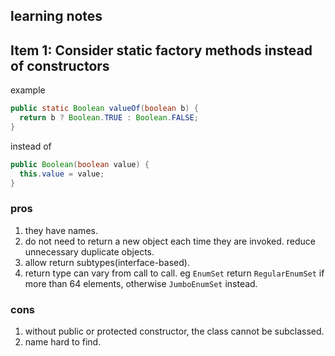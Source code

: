 ## learning notes

## Item 1: Consider static factory methods instead of constructors

example

```java
public static Boolean valueOf(boolean b) {
  return b ? Boolean.TRUE : Boolean.FALSE;
}
```

instead of 

```java
public Boolean(boolean value) {
  this.value = value;
}
```

### pros

1. they have names.
2. do not need to return a new object each time they are invoked. reduce unnecessary duplicate objects.
3. allow return subtypes(interface-based).
4. return type can vary from call to call. eg `EnumSet` return `RegularEnumSet` if more than 64 elements, otherwise `JumboEnumSet` instead. 

### cons

1. without public or protected constructor, the class cannot be subclassed.
2. name hard to find.